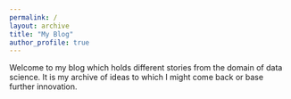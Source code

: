 ```yaml
---
permalink: /
layout: archive
title: "My Blog"
author_profile: true
---
```


Welcome to my blog which holds different stories from the domain of data science. It is my archive of ideas to which I might come back or base further innovation.